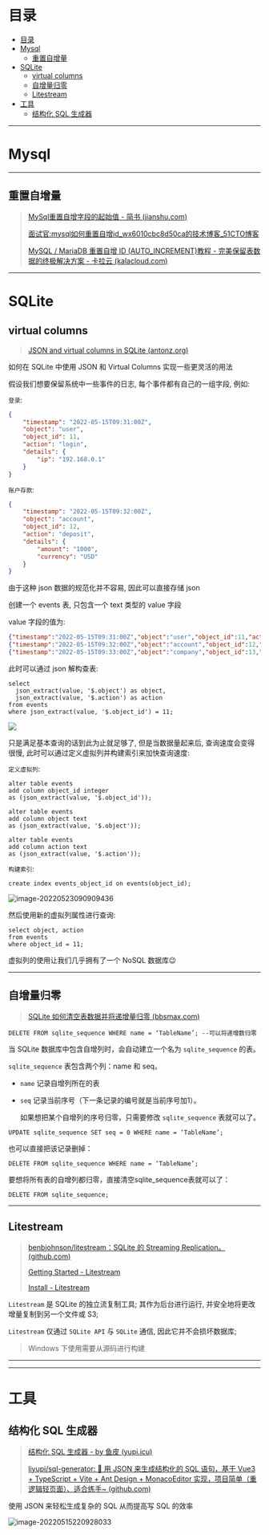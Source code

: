 # 目录
- [目录](#目录)
- [Mysql](#mysql)
  - [重置自增量](#重置自增量)
- [SQLite](#sqlite)
  - [virtual columns](#virtual-columns)
  - [自增量归零](#自增量归零)
  - [Litestream](#litestream)
- [工具](#工具)
  - [结构化 SQL 生成器](#结构化-sql-生成器)



---
# Mysql

---

## 重置自增量

> [MySql重置自增字段的起始值 - 简书 (jianshu.com)](https://www.jianshu.com/p/d3b225260042)
>
> [面试官:mysql如何重置自增id_wx6010cbc8d50ca的技术博客_51CTO博客](https://blog.51cto.com/u_15095774/2718785)
>
> [MySQL / MariaDB 重置自增 ID (AUTO_INCREMENT)教程 - 完美保留表数据的终极解决方案 - 卡拉云 (kalacloud.com)](https://kalacloud.com/blog/how-to-reset-auto-increment-in-mysql/#四-保留数据重置---直接删除-id-法)

---

# SQLite

## virtual columns

> [JSON and virtual columns in SQLite (antonz.org)](https://antonz.org/json-virtual-columns/)

如何在 SQLite 中使用 JSON 和 Virtual Columns 实现一些更灵活的用法 

假设我们想要保留系统中一些事件的日志, 每个事件都有自己的一组字段, 例如:

`登录`:

```json
{
    "timestamp": "2022-05-15T09:31:00Z",
    "object": "user",
    "object_id": 11,
    "action": "login",
    "details": {
        "ip": "192.168.0.1"
    }
}
```

`账户存款`:

```json
{
    "timestamp": "2022-05-15T09:32:00Z",
    "object": "account",
    "object_id": 12,
    "action": "deposit",
    "details": {
        "amount": "1000",
        "currency": "USD"
    }
}
```

由于这种 json 数据的规范化并不容易, 因此可以直接存储 json

创建一个 events 表, 只包含一个 text 类型的 value 字段

value 字段的值为:

```json
{"timestamp":"2022-05-15T09:31:00Z","object":"user","object_id":11,"action":"login","details":{"ip":"192.168.0.1"}}
{"timestamp":"2022-05-15T09:32:00Z","object":"account","object_id":12,"action":"deposit","details":{"amount":"1000","currency":"USD"}}
{"timestamp":"2022-05-15T09:33:00Z","object":"company","object_id":13,"action":"edit","details":{"fields":["address","phone"]}}
```

此时可以通过 json 解构查表:

```sqlite
select
  json_extract(value, '$.object') as object,
  json_extract(value, '$.action') as action
from events
where json_extract(value, '$.object_id') = 11;
```

![](http://cdn.ayusummer233.top/img/202205230849736.png)

只是满足基本查询的话到此为止就足够了, 但是当数据量起来后, 查询速度会变得很慢, 此时可以通过定义虚拟列并构建索引来加快查询速度:

`定义虚拟列`:

```sqlite
alter table events
add column object_id integer
as (json_extract(value, '$.object_id'));

alter table events
add column object text
as (json_extract(value, '$.object'));

alter table events
add column action text
as (json_extract(value, '$.action'));
```

`构建索引`:

```sqlite
create index events_object_id on events(object_id);
```

![image-20220523090909436](http://cdn.ayusummer233.top/img/202205230909523.png)

然后使用新的虚拟列属性进行查询:

```sqlite
select object, action
from events
where object_id = 11;
```

虚拟列的使用让我们几乎拥有了一个 NoSQL 数据库😉

---

## 自增量归零

> [SQLite 如何清空表数据并将递增量归零 (bbsmax.com)](https://www.bbsmax.com/A/n2d9l3gB5D/)

```sqlite
DELETE FROM sqlite_sequence WHERE name = ‘TableName’; --可以将递增数归零
```

当 SQLite 数据库中包含自增列时，会自动建立一个名为 `sqlite_sequence` 的表。

`sqlite_sequence` 表包含两个列：name 和 seq。

- `name` 记录自增列所在的表

- `seq` 记录当前序号（下一条记录的编号就是当前序号加1）。

  如果想把某个自增列的序号归零，只需要修改 `sqlite_sequence` 表就可以了。

```sqlite
UPDATE sqlite_sequence SET seq = 0 WHERE name = ‘TableName’;
```

也可以直接把该记录删掉：

```sqlite
DELETE FROM sqlite_sequence WHERE name = ‘TableName’;
```

要想将所有表的自增列都归零，直接清空sqlite_sequence表就可以了：

```sqlite
DELETE FROM sqlite_sequence;
```

----

## Litestream

> [benbjohnson/litestream：SQLite 的 Streaming Replication。 (github.com)](https://github.com/benbjohnson/litestream)
>
> [Getting Started - Litestream](https://litestream.io/getting-started/)
>
> [Install - Litestream](https://litestream.io/install/)

`Litestream` 是 SQLite 的独立流复制工具; 其作为后台进行运行, 并安全地将更改增量复制到另一个文件或 S3;

`Litestream` 仅通过 `SQLite API`  与 `SQLite` 通信, 因此它并不会损坏数据库;

> Windows 下使用需要从源码进行构建

---



---

# 工具

## 结构化 SQL 生成器

> [结构化 SQL 生成器 - by 鱼皮 (yupi.icu)](http://sql.yupi.icu/)
>
> [liyupi/sql-generator: 🔨 用 JSON 来生成结构化的 SQL 语句，基于 Vue3 + TypeScript + Vite + Ant Design + MonacoEditor 实现，项目简单（重逻辑轻页面）、适合练手~ (github.com)](https://github.com/liyupi/sql-generator)

使用 JSON 来轻松生成复杂的 SQL 从而提高写 SQL 的效率

![image-20220515220928033](http://cdn.ayusummer233.top/img/202205152209216.png)





